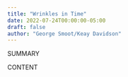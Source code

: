```yaml
---
title: "Wrinkles in Time"
date: 2022-07-24T00:00:00-05:00
draft: false
author: "George Smoot/Keay Davidson"
---
```


SUMMARY

<!--more-->

CONTENT